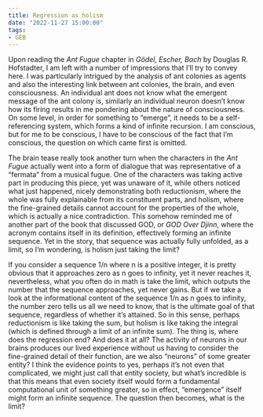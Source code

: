 ```yaml
---
title: Regression as holism
date: "2022-11-27 15:00:00"
tags:
- GEB
---
```


Upon reading the *Ant Fugue* chapter in *Gödel, Escher, Bach* by Douglas R. Hofstadter, I am left with a number of impressions that I’ll try to convey here. I was particularly intrigued by the analysis of ant colonies as agents and also the interesting link between ant colonies, the brain, and even consciousness. An individual ant does not know what the emergent message of the ant colony is, similarly an individual neuron doesn’t know how its firing results in me pondering about the nature of consciousness. On some level, in order for something to “emerge”, it needs to be a self-referencing system, which forms a kind of infinite recursion. I am conscious, but for me to be conscious, I have to be conscious of the fact that I’m conscious, the question on which came first is omitted.

The brain tease really took another turn when the characters in the *Ant Fugue* actually went into a form of dialogue that was representative of a “fermata” from a musical fugue. One of the characters was taking active part in producing this piece, yet was unaware of it, while others noticed what just happened, nicely demonstrating both reductionism, where the whole was fully explainable from its constituent parts, and holism, where the fine-grained details cannot account for the properties of the whole, which is actually a nice contradiction. This somehow reminded me of another part of the book that discussed GOD, or *GOD Over Djinn*, where the acronym contains itself in its definition, effectively forming an infinite sequence. Yet in the story, that sequence was actually fully unfolded, as a limit, so I’m wondering, is holism just taking the limit?

If you consider a sequence 1/n where n is a positive integer, it is pretty obvious that it approaches zero as n goes to infinity, yet it never reaches it, nevertheless, what you often do in math is take the limit, which outputs the number that the sequence approaches, yet never gains. But if we take a look at the informational content of the sequence 1/n as n goes to infinity, the number zero tells us all we need to know, that is the ultimate goal of that sequence, regardless of whether it’s attained. So in this sense, perhaps reductionism is like taking the sum, but holism is like taking the integral (which is defined through a limit of an infinite sum). The thing is, where does the regression end? And does it at all? The activity of neurons in our brains produces our lived experience without us having to consider the fine-grained detail of their function, are we also “neurons” of some greater entity? I think the evidence points to yes, perhaps it’s not even that complicated, we might just call that entity society, but what’s incredible is that this means that even society itself would form a fundamental computational unit of something greater, so in effect, “emergence” itself might form an infinite sequence. The question then becomes, what is the limit?